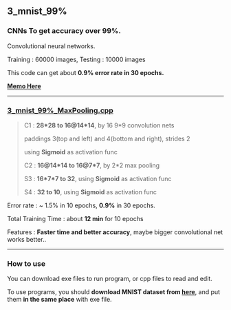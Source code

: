 ## 3_mnist_99%

### CNNs To get accuracy over 99%.

Convolutional neural networks.

Training : 60000 images, Testing : 10000 images 

This code can get about **0.9% error rate in 30 epochs.**

**[Memo Here](memo.md)**

---

### [3_mnist_99%_MaxPooling.cpp](3_mnist_99%25_MaxPooling.cpp)

> C1 : **28\*28 to 16@14\*14**, by 16 9\*9 convolution nets
>
> paddings 3(top and left) and 4(bottom and right), strides 2
> 
> using **Sigmoid** as activation func
>
> C2 : **16@14\*14 to 16@7\*7**, by 2\*2 max pooling
>
> S3 : **16\*7\*7 to 32**, using **Sigmoid** as activation func
>
> S4 : **32 to 10**, using **Sigmoid** as activation func

Error rate : ~ 1.5% in 10 epochs, **0.9%** in 30 epochs.

Total Training Time : about **12 min** for 10 epochs

Features : **Faster time and better accuracy**, maybe bigger convolutional net works better..

---

### How to use

You can download exe files to run program, or cpp files to read and edit.

To use programs, you should **download MNIST dataset from [here](http://yann.lecun.com/exdb/mnist/)**, and put them **in the same place** with exe file.
